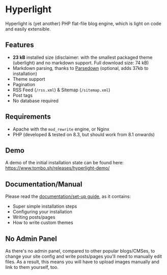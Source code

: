 # Hyperlight

Hyperlight is (yet another) PHP flat-file blog engine, which is light on code
and easily extensible.

## Features

* **23 kB** installed size (disclaimer: with the smallest packaged theme
  (uberlight) and no markdown support. Full download size: 74 kB)
* Markdown parsing, thanks to [Parsedown](https://github.com/erusev/parsedown)
  (optional, adds 37kb to installation)
* Theme support
* Pagination
* RSS Feed (`/rss.xml`) & Sitemap (`/sitemap.xml`)
* Post tags
* No database required

## Requirements

* Apache with the `mod_rewrite` engine, or Nginx
* PHP (developed & tested on 8.3, but should work from 8.1 onwards)

## Demo

A demo of the initial installation state can be found here:
<https://www.tombo.sh/releases/hyperlight-demo/>

## Documentation/Manual

Please read the [documentation/set-up guide](./Documentation.md), as it
contains:

* Super simple installation steps
* Configuring your installation
* Writing posts/pages
* How to write custom themes

## No Admin Panel

As there's no admin panel, compared to other popular blogs/CMSes, to change your
site config and write posts/pages you'll need to manually edit files. As a
result, this means you will have to upload images manually and link to them
yourself, too.
